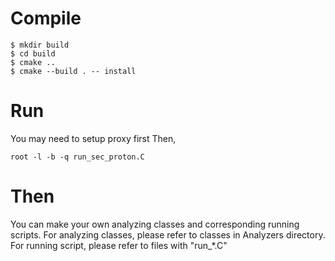 # Compile

```
$ mkdir build
$ cd build
$ cmake ..
$ cmake --build . -- install
```

# Run

You may need to setup proxy first
Then,

```
root -l -b -q run_sec_proton.C
```
# Then

You can make your own analyzing classes and corresponding running scripts.
For analyzing classes, please refer to classes in Analyzers directory.
For running script, please refer to files with "run_*.C"
